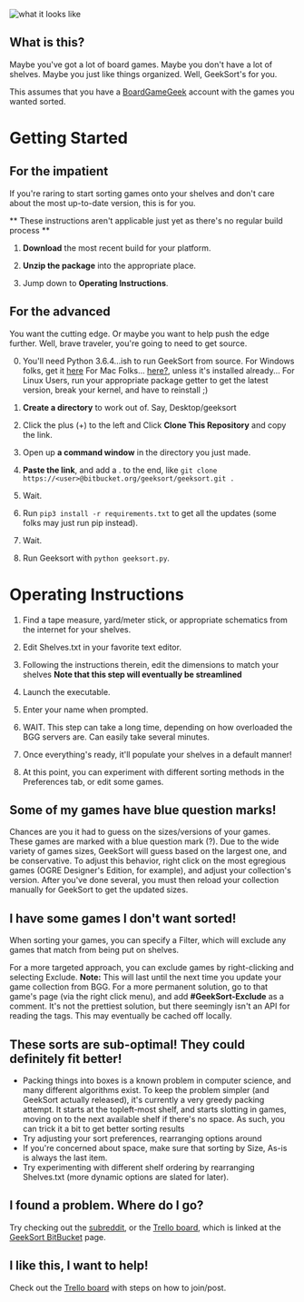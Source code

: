![what it looks like](https://bitbucket.org/GeekSort/GeekSort/web/raw/master/example.png)

## What is this?
Maybe you've got a lot of board games. Maybe you don't have a lot of shelves. Maybe you just like things organized.
Well, GeekSort's for you. 

This assumes that you have a [BoardGameGeek](www.boardgamegeek.com) account with the games you wanted sorted.

# Getting Started
## For the impatient
If you're raring to start sorting games onto your shelves and don't care about the most up-to-date version, this is for you.

** These instructions aren't applicable just yet as there's no regular build process **

1. **Download** the most recent build for your platform.

2. **Unzip the package** into the appropriate place.

3. Jump down to **Operating Instructions**.

## For the advanced
You want the cutting edge. Or maybe you want to help push the edge further. Well, brave traveler, you're going to need to get source.

0. You'll need Python 3.6.4...ish to run GeekSort from source.
For Windows folks, get it [here](https://www.python.org/downloads/)
For Mac Folks... [here?](https://www.python.org/downloads/mac-osx/), unless it's installed already...
For Linux Users, run your appropriate package getter to get the latest version, break your kernel, and have to reinstall ;)

1. **Create a directory** to work out of. Say, Desktop/geeksort

2. Click the plus (+) to the left and Click **Clone This Repository** and copy the link.

3. Open up **a command window** in the directory you just made.

4. **Paste the link**, and add a . to the end, like `git clone https://<user>@bitbucket.org/geeksort/geeksort.git .`

5. Wait.

6. Run `pip3 install -r requirements.txt` to get all the updates (some folks may just run pip instead).

7. Wait.

8. Run Geeksort with `python geeksort.py`.


# Operating Instructions
1. Find a tape measure, yard/meter stick, or appropriate schematics from the internet for your shelves.

2. Edit Shelves.txt in your favorite text editor.

3. Following the instructions therein, edit the dimensions to match your shelves
**Note that this step will eventually be streamlined**

4. Launch the executable.

5. Enter your name when prompted.

6. WAIT. This step can take a long time, depending on how overloaded the BGG servers are. Can easily take several minutes.

7. Once everything's ready, it'll populate your shelves in a default manner!

8. At this point, you can experiment with different sorting methods in the Preferences tab, or edit some games.


## Some of my games have blue question marks!

Chances are you it had to guess on the sizes/versions of your games. These games are marked with a blue question mark (?).
Due to the wide variety of games sizes, GeekSort will guess based on the largest one, and be conservative. To adjust this behavior,
right click on the most egregious games (OGRE Designer's Edition, for example), and adjust your collection's version.
After you've done several, you must then reload your collection manually for GeekSort to get the updated sizes.

## I have some games I don't want sorted!
When sorting your games, you can specify a Filter, which will exclude any games that match from being put on shelves.

For a more targeted approach, you can exclude games by right-clicking and selecting Exclude. 
**Note:** This will last until the next time you update your game collection from BGG.
For a more permanent solution, go to that game's page (via the right click menu), and add **#GeekSort-Exclude** as a comment.
It's not the prettiest solution, but there seemingly isn't an API for reading the tags.  This may eventually be cached off locally.

## These sorts are sub-optimal! They could definitely fit better!

* Packing things into boxes is a known problem in computer science, and many different algorithms exist.
  To keep the problem simpler (and GeekSort actually released), it's currently a very greedy packing attempt.
  It starts at the topleft-most shelf, and starts slotting in games, moving on to the next available shelf if there's no space.
  As such, you can trick it a bit to get better sorting results
* Try adjusting your sort preferences, rearranging options around
* If you're concerned about space, make sure that sorting by Size, As-is is always the last item.
* Try experimenting with different shelf ordering by rearranging Shelves.txt (more dynamic options are slated for later). 

## I found a problem. Where do I go?

Try checking out the [subreddit](www.reddit.com/r/geeksort), or the [Trello board](https://trello.com/b/GtFVkybB/issue-tracking), 
which is linked at the [GeekSort BitBucket](https://bitbucket.org/geeksort/geeksort/) page.


## I like this, I want to help!

Check out the [Trello board](https://trello.com/b/GtFVkybB/issue-tracking) with steps on how to join/post. 